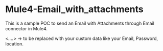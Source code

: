# Mule4-Email_with_attachments

This is a sample POC to send an Email with Attachments through Email connector in Mule4.

<*....*> -> to be replaced with your custom data like your Email, Password, location.

